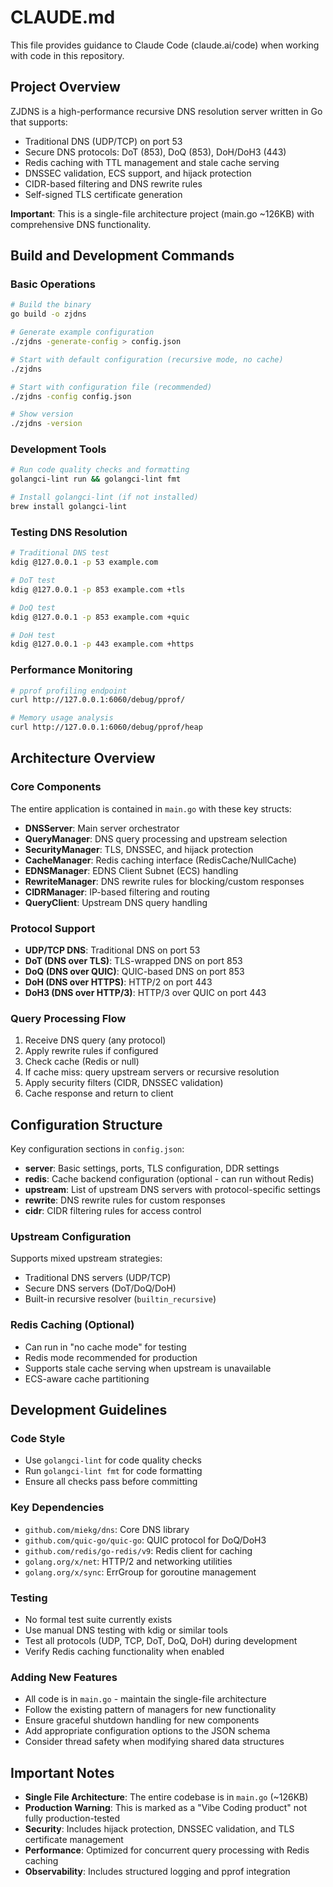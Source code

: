 # CLAUDE.md

This file provides guidance to Claude Code (claude.ai/code) when working with code in this repository.

## Project Overview

ZJDNS is a high-performance recursive DNS resolution server written in Go that supports:

- Traditional DNS (UDP/TCP) on port 53
- Secure DNS protocols: DoT (853), DoQ (853), DoH/DoH3 (443)
- Redis caching with TTL management and stale cache serving
- DNSSEC validation, ECS support, and hijack protection
- CIDR-based filtering and DNS rewrite rules
- Self-signed TLS certificate generation

**Important**: This is a single-file architecture project (main.go ~126KB) with comprehensive DNS functionality.

## Build and Development Commands

### Basic Operations

```bash
# Build the binary
go build -o zjdns

# Generate example configuration
./zjdns -generate-config > config.json

# Start with default configuration (recursive mode, no cache)
./zjdns

# Start with configuration file (recommended)
./zjdns -config config.json

# Show version
./zjdns -version
```

### Development Tools

```bash
# Run code quality checks and formatting
golangci-lint run && golangci-lint fmt

# Install golangci-lint (if not installed)
brew install golangci-lint
```

### Testing DNS Resolution

```bash
# Traditional DNS test
kdig @127.0.0.1 -p 53 example.com

# DoT test
kdig @127.0.0.1 -p 853 example.com +tls

# DoQ test
kdig @127.0.0.1 -p 853 example.com +quic

# DoH test
kdig @127.0.0.1 -p 443 example.com +https
```

### Performance Monitoring

```bash
# pprof profiling endpoint
curl http://127.0.0.1:6060/debug/pprof/

# Memory usage analysis
curl http://127.0.0.1:6060/debug/pprof/heap
```

## Architecture Overview

### Core Components

The entire application is contained in `main.go` with these key structs:

- **DNSServer**: Main server orchestrator
- **QueryManager**: DNS query processing and upstream selection
- **SecurityManager**: TLS, DNSSEC, and hijack protection
- **CacheManager**: Redis caching interface (RedisCache/NullCache)
- **EDNSManager**: EDNS Client Subnet (ECS) handling
- **RewriteManager**: DNS rewrite rules for blocking/custom responses
- **CIDRManager**: IP-based filtering and routing
- **QueryClient**: Upstream DNS query handling

### Protocol Support

- **UDP/TCP DNS**: Traditional DNS on port 53
- **DoT (DNS over TLS)**: TLS-wrapped DNS on port 853
- **DoQ (DNS over QUIC)**: QUIC-based DNS on port 853
- **DoH (DNS over HTTPS)**: HTTP/2 on port 443
- **DoH3 (DNS over HTTP/3)**: HTTP/3 over QUIC on port 443

### Query Processing Flow

1. Receive DNS query (any protocol)
2. Apply rewrite rules if configured
3. Check cache (Redis or null)
4. If cache miss: query upstream servers or recursive resolution
5. Apply security filters (CIDR, DNSSEC validation)
6. Cache response and return to client

## Configuration Structure

Key configuration sections in `config.json`:

- **server**: Basic settings, ports, TLS configuration, DDR settings
- **redis**: Cache backend configuration (optional - can run without Redis)
- **upstream**: List of upstream DNS servers with protocol-specific settings
- **rewrite**: DNS rewrite rules for custom responses
- **cidr**: CIDR filtering rules for access control

### Upstream Configuration

Supports mixed upstream strategies:

- Traditional DNS servers (UDP/TCP)
- Secure DNS servers (DoT/DoQ/DoH)
- Built-in recursive resolver (`builtin_recursive`)

### Redis Caching (Optional)

- Can run in "no cache mode" for testing
- Redis mode recommended for production
- Supports stale cache serving when upstream is unavailable
- ECS-aware cache partitioning

## Development Guidelines

### Code Style

- Use `golangci-lint` for code quality checks
- Run `golangci-lint fmt` for code formatting
- Ensure all checks pass before committing

### Key Dependencies

- `github.com/miekg/dns`: Core DNS library
- `github.com/quic-go/quic-go`: QUIC protocol for DoQ/DoH3
- `github.com/redis/go-redis/v9`: Redis client for caching
- `golang.org/x/net`: HTTP/2 and networking utilities
- `golang.org/x/sync`: ErrGroup for goroutine management

### Testing

- No formal test suite currently exists
- Use manual DNS testing with kdig or similar tools
- Test all protocols (UDP, TCP, DoT, DoQ, DoH) during development
- Verify Redis caching functionality when enabled

### Adding New Features

- All code is in `main.go` - maintain the single-file architecture
- Follow the existing pattern of managers for new functionality
- Ensure graceful shutdown handling for new components
- Add appropriate configuration options to the JSON schema
- Consider thread safety when modifying shared data structures

## Important Notes

- **Single File Architecture**: The entire codebase is in `main.go` (~126KB)
- **Production Warning**: This is marked as a "Vibe Coding product" not fully production-tested
- **Security**: Includes hijack protection, DNSSEC validation, and TLS certificate management
- **Performance**: Optimized for concurrent query processing with Redis caching
- **Observability**: Includes structured logging and pprof integration
